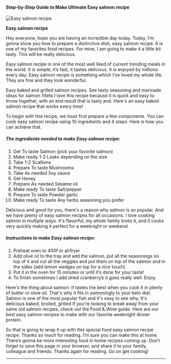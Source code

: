             

#### Step-by-Step Guide to Make Ultimate Easy salmon recipe

![Easy salmon recipe](https://img-global.cpcdn.com/recipes/3bdfc8dd7db77c38/751x532cq70/easy-salmon-recipe-recipe-main-photo.jpg)

**Easy salmon recipe**

Hey everyone, hope you are having an incredible day today. Today, I’m gonna show you how to prepare a distinctive dish, easy salmon recipe. It is one of my favorites food recipes. For mine, I am going to make it a little bit tasty. This will be really delicious.

Easy salmon recipe is one of the most well liked of current trending meals in the world. It is simple, it’s fast, it tastes delicious. It is enjoyed by millions every day. Easy salmon recipe is something which I’ve loved my whole life. They are fine and they look wonderful.

Easy baked and grilled salmon recipes. See tasty seasoning and marinade ideas for salmon fillets I love this recipe because it is quick and easy to throw together, with an end result that is tasty and. Here's an easy baked salmon recipe that works every time!

To begin with this recipe, we must first prepare a few components. You can cook easy salmon recipe using 10 ingredients and 4 steps. Here is how you can achieve that.

##### The ingredients needed to make Easy salmon recipe:

1.  Get To taste Salmon (pick your favorite salmon)
2.  Make ready 1-2 Leaks depending on the size
3.  Take 1-2 Scallions
4.  Prepare To taste Mushrooms
5.  Take As needed Soy sauce
6.  Get Honey
7.  Prepare As needed Sesame oil
8.  Make ready To taste Salt/pepper
9.  Prepare To taste Powder garlic
10.  Make ready To taste Any herbs seasoning you prefer

Delicious and good for you, there's a reason why salmon is so popular. And we have plenty of easy salmon recipes for all occasions. I love cooking salmon in multiple ways. It's flavorful, my whole family loves it, and it cooks very quickly making it perfect for a weeknight or weekend.

##### Instructions to make Easy salmon recipe:

1.  Preheat oven to 400f or airfryer
2.  Add olive oil to the tray and add the salmon, put all the seasonings on top of it and cut all the veggies and put them on top of the salmon and in the sides (add lemon wedges on top for a nice touch)
3.  Put it in the oven for 15 minutes or until it’s done for your taste!
4.  To finish sometimes I add dried cranberry’s it goes really well. Enjoy

Here's the thing about salmon: It tastes the best when you cook it in plenty of butter or olive oil. That's why it fits in swimmingly to your keto diet. Salmon is one of the most popular fish and it's easy to see why. It's delicious baked, broiled, grilled If you're looking to break away from your same old salmon recipes, check out the Food & Wine guide. Here are our best easy salmon recipes to make with our favorite weeknight dinner protein.

So that is going to wrap it up with this special food easy salmon recipe recipe. Thanks so much for reading. I’m sure you can make this at home. There’s gonna be more interesting food in home recipes coming up. Don’t forget to save this page in your browser, and share it to your family, colleague and friends. Thanks again for reading. Go on get cooking!

* * *